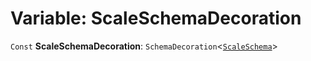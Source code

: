 # Variable: ScaleSchemaDecoration

`Const` **ScaleSchemaDecoration**: `SchemaDecoration`<[`ScaleSchema`](/en/auto-docs/core/interfaces/ScaleSchema.md)>
